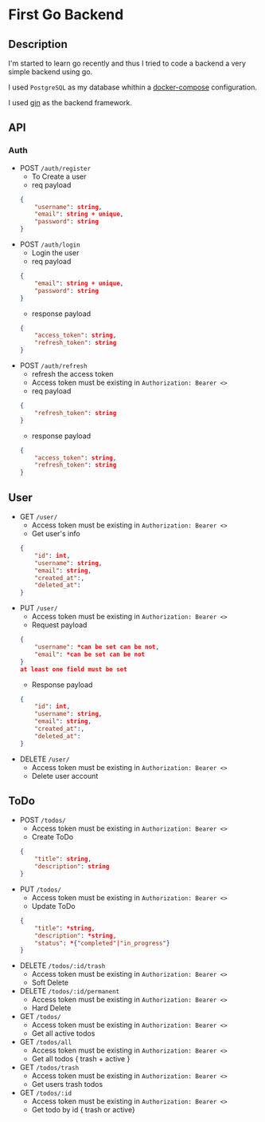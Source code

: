 # First Go Backend

## Description

I'm started to learn go recently and thus I tried to code a backend a very simple backend using go.

I used `PostgreSQL` as my database whithin a [docker-compose](./docker-compose.yml) configuration.

I used [gin](https://gin-gonic.com/) as the backend framework.

## API

### Auth

- POST `/auth/register`
    - To Create a user 
    - req payload 
    ```json
    {
        "username": string,
        "email": string + unique,
        "password": string
    }
    ```
- POST `/auth/login`
    - Login the user
    - req payload
    ```json
    {
        "email": string + unique,
        "password": string
    }
    ```
    - response payload
    ```json
    {
        "access_token": string,
        "refresh_token": string
    }
    ``` 
- POST `/auth/refresh`
    - refresh the access token
    - Access token must be existing in `Authorization: Bearer <>`
    - req payload 
    ```json
    {
        "refresh_token": string
    }
    ```
    - response payload
    ```json
    {
        "access_token": string,
        "refresh_token": string
    }

## User

- GET `/user/`
    - Access token must be existing in `Authorization: Bearer <>`
    - Get user's info
    ```json
    {
        "id": int,
        "username": string,
        "email": string,
        "created_at":,
        "deleted_at":
    }
    ```
- PUT `/user/`
    - Access token must be existing in `Authorization: Bearer <>`
    - Request payload
    ```json
    {
        "username": *can be set can be not,
        "email": *can be set can be not
    }
    at least one field must be set
    ```
    - Response payload
    ```json
    {
        "id": int,
        "username": string,
        "email": string,
        "created_at":,
        "deleted_at":
    }
    ```
- DELETE `/user/`
    - Access token must be existing in `Authorization: Bearer <>`
    - Delete user account

## ToDo

- POST `/todos/`
    - Access token must be existing in `Authorization: Bearer <>`
    - Create ToDo
    ```json
    {
        "title": string,
        "description": string
    }
    ```
- PUT `/todos/`
    - Access token must be existing in `Authorization: Bearer <>`
    - Update ToDo
    ```json
    {
        "title": *string,
        "description": *string,
        "status": *{"completed"|"in_progress"}
    }
    ```
- DELETE `/todos/:id/trash`
    - Access token must be existing in `Authorization: Bearer <>`
    - Soft Delete
- DELETE `/todos/:id/permanent`
    - Access token must be existing in `Authorization: Bearer <>`
    - Hard Delete
- GET `/todos/`
    - Access token must be existing in `Authorization: Bearer <>`
    - Get all active todos
- GET `/todos/all`
    - Access token must be existing in `Authorization: Bearer <>`
    - Get all todos { trash + active }
- GET `/todos/trash`
    - Access token must be existing in `Authorization: Bearer <>`
    - Get users trash todos
- GET `/todos/:id`
    - Access token must be existing in `Authorization: Bearer <>`
    - Get todo by id { trash or active}
